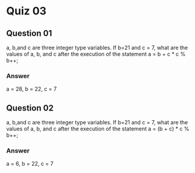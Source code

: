 Quiz 03
=======  

Question 01  
-----------  
a, b,and c are three integer type variables. If b=21 and c = 7, what are the values of a, b, and c after the execution of the statement a = b + c * c % b++;  

### Answer  
a = 28, b = 22, c = 7  

Question 02
-----------  
a, b,and c are three integer type variables. If b=21 and c = 7, what are the values of a, b, and c after the execution of the statement a = (b + c) * c % b++;  

### Answer  
a = 6, b = 22, c = 7  
